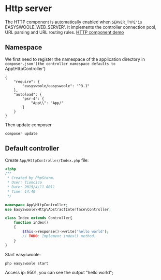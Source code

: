 # Http server
The HTTP component is automatically enabled when `SERVER_TYPE'is `EASYSWOOLE_WEB_SERVER'. It implements the controller connection pool, URL parsing and URL routing rules.
[HTTP component demo](https://github.com/easy-swoole/demo/tree/3.x-http)
## Namespace
We first need to register the namespace of the application directory in `composer.json'(the controller namespace defaults to `App\HttpController')

````
{
    "require": {
        "easyswoole/easyswoole": "^3.1"
    },
    "autoload": {
        "psr-4": {
            "App\\": "App/"
        }
    }
}
````
Then update composer
````
composer update
````

## Default controller
Create `App/HttpController/Index.php` file:
````php
<?php
/**
 * Created by PhpStorm.
 * User: Tioncico
 * Date: 2019/4/11 0011
 * Time: 14:40
 */

namespace App\HttpController;
use EasySwoole\Http\AbstractInterface\Controller;

class Index extends Controller{
    function index()
    {
        $this->response()->write('hello world');
        // TODO: Implement index() method.
    }
}
````

Start easyswoole:
````
php easyswoole start
````
Access ip: 9501, you can see the output "hello world";


